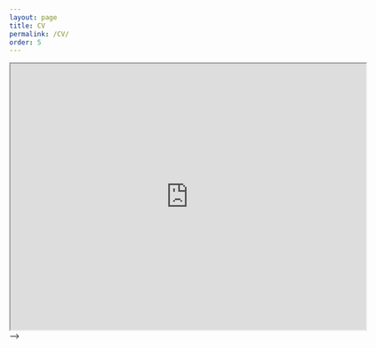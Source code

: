 ```yaml
---
layout: page
title: CV
permalink: /CV/
order: 5
---
```



<!-- <object data="{{ "..\assets\CV_NikhilTilak.pdf" }}" width="1000" height="1000" type='application/pdf'></object> -->

<iframe src="https://drive.google.com/file/d/1ku1JBQ3MgKWMj6ztcq3Fxffv8X3Jfp5F/preview" width="640" height="480" allow="autoplay"></iframe>
<!-- 
[Data Science resume](..\assets\DSResume.pdf)

<!-- [Curriculum Vitae](..\assets\Curriculum_Vitae.pdf) --> -->


